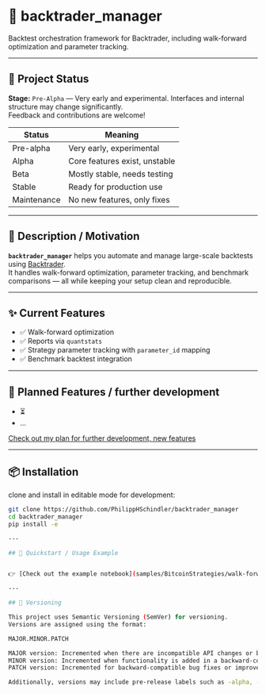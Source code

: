 # 🧠 backtrader_manager

Backtest orchestration framework for Backtrader, including walk-forward optimization and parameter tracking.

---

## 🚧 Project Status

**Stage:** `Pre-Alpha` — Very early and experimental. Interfaces and internal structure may change significantly.  
Feedback and contributions are welcome!

| Status     | Meaning                             |
|------------|-------------------------------------|
| Pre-alpha  | Very early, experimental            |
| Alpha      | Core features exist, unstable       |
| Beta       | Mostly stable, needs testing        |
| Stable     | Ready for production use            |
| Maintenance| No new features, only fixes         |

---

## 📌 Description / Motivation

**`backtrader_manager`** helps you automate and manage large-scale backtests using [Backtrader](https://www.backtrader.com/).  
It handles walk-forward optimization, parameter tracking, and benchmark comparisons — all while keeping your setup clean and reproducible.

---

## ✨ Current Features

- ✅ Walk-forward optimization
- ✅ Reports via `quantstats`
- ✅ Strategy parameter tracking with `parameter_id` mapping
- ✅ Benchmark backtest integration

---

## 🔭 Planned Features / further development

- ⏳ 
- ...

[Check out my plan for further development, new features](road_map_development.md)

---

## 📦 Installation

clone and install in editable mode for development:

```bash
git clone https://github.com/PhilippHSchindler/backtrader_manager
cd backtrader_manager
pip install -e 

---

## 🚀 Quickstart / Usage Example


👉 [Check out the example notebook](samples/BitcoinStrategies/walk-forward-optimisation.ipynb) for walk-forward optimisations of Bitcoin strategies

---

## 🔖 Versioning

This project uses Semantic Versioning (SemVer) for versioning.
Versions are assigned using the format:

MAJOR.MINOR.PATCH

MAJOR version: Incremented when there are incompatible API changes or breaking changes.
MINOR version: Incremented when functionality is added in a backward-compatible manner.
PATCH version: Incremented for backward-compatible bug fixes or improvements.

Additionally, versions may include pre-release labels such as -alpha, -beta, or -rc to indicate the stability of the release.
